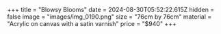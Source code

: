 +++
title = "Blowsy Blooms"
date = 2024-08-30T05:52:22.615Z
hidden = false
image = "images/img_0190.png"
size = "76cm by 76cm"
material = "Acrylic on canvas with a satin varnish"
price = "$940"
+++

